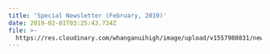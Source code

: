```yaml
---
title: 'Special Newsletter (February, 2019)'
date: 2019-02-01T03:25:43.734Z
file: >-
  https://res.cloudinary.com/whanganuihigh/image/upload/v1557980831/newsletters/February-2019-_003.pdf
---
```


